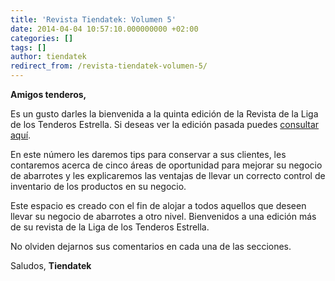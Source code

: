 ```yaml
---
title: 'Revista Tiendatek: Volumen 5'
date: 2014-04-04 10:57:10.000000000 +02:00
categories: []
tags: []
author: tiendatek
redirect_from: /revista-tiendatek-volumen-5/
---
```

**Amigos tenderos,**

Es un gusto darles la bienvenida a la quinta edición de la Revista de la
Liga de los Tenderos Estrella. Si deseas ver la edición pasada
puedes [consultar
aquí](http://us2.campaign-archive2.com/?u=5f18623479ad242e82dceb79b&id=acc1ef5765&e=%5BUNIQID%5D "Ver Volumen 4 de la Revista Tiendatek").

En este número les daremos tips para conservar a sus clientes, les
contaremos acerca de cinco áreas de oportunidad para mejorar su negocio
de abarrotes y les explicaremos las ventajas de llevar un correcto
control de inventario de los productos en su negocio.

Este espacio es creado con el fin de alojar a todos aquellos que deseen
llevar su negocio de abarrotes a otro nivel. Bienvenidos a una edición
más de su revista de la Liga de los Tenderos Estrella.

No olviden dejarnos sus comentarios en cada una de las secciones.

Saludos,
**Tiendatek**
